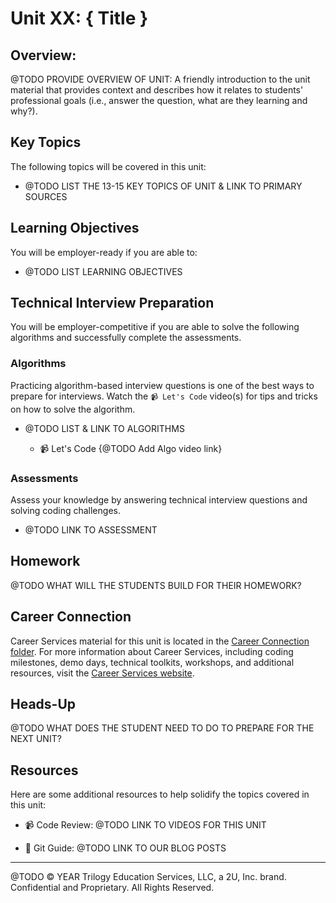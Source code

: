 # Unit XX: { Title }

## Overview:

@TODO PROVIDE OVERVIEW OF UNIT: A friendly introduction to the unit material that provides context and describes how it relates to students' professional goals (i.e., answer the question, what are they learning and why?).

## Key Topics

The following topics will be covered in this unit:

* @TODO LIST THE 13-15 KEY TOPICS OF UNIT & LINK TO PRIMARY SOURCES

## Learning Objectives

You will be employer-ready if you are able to:

* @TODO LIST LEARNING OBJECTIVES

## Technical Interview Preparation

You will be employer-competitive if you are able to solve the following algorithms and successfully complete the assessments.

### Algorithms

Practicing algorithm-based interview questions is one of the best ways to prepare for interviews. Watch the `📹 Let's Code` video(s) for tips and tricks on how to solve the algorithm.

* @TODO LIST & LINK TO ALGORITHMS

  * 📹 Let's Code {@TODO Add Algo video link}

### Assessments

Assess your knowledge by answering technical interview questions and solving coding challenges.

* @TODO LINK TO ASSESSMENT

## Homework

@TODO WHAT WILL THE STUDENTS BUILD FOR THEIR HOMEWORK?

## Career Connection

Career Services material for this unit is located in the [Career Connection folder](../../../01-Class-Content/{XX-TITLE}/04-Career-Connection/README.md). For more information about Career Services, including coding milestones, demo days, technical toolkits, workshops, and additional resources, visit the [Career Services website](http://bit.ly/CodingCS).

## Heads-Up

@TODO WHAT DOES THE STUDENT NEED TO DO TO PREPARE FOR THE NEXT UNIT?

## Resources

Here are some additional resources to help solidify the topics covered in this unit:

* 📹 Code Review: @TODO LINK TO VIDEOS FOR THIS UNIT

* 📖 Git Guide: @TODO LINK TO OUR BLOG POSTS

---
@TODO © YEAR Trilogy Education Services, LLC, a 2U, Inc. brand. Confidential and Proprietary. All Rights Reserved.
